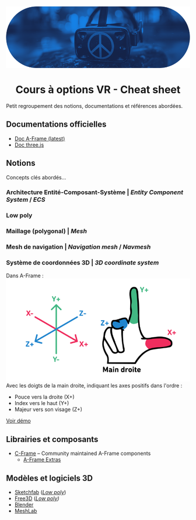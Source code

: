 ![VRIM](./img/vrim-cheat.png)

<h1 align="center">Cours à options VR - Cheat sheet</h1>

Petit regroupement des notions, documentations et références abordées.

## Documentations officielles

- [Doc A-Frame (latest)](https://aframe.io/docs/)
- [Doc three.js](https://threejs.org/docs/)

## Notions

Concepts clés abordés…

### Architecture Entité-Composant-Système | _Entity Component System_ / _ECS_

### Low poly

### Maillage (polygonal) | _Mesh_

### Mesh de navigation | _Navigation mesh_ / _Navmesh_

### Système de coordonnées 3D | _3D coordinate system_

Dans A-Frame :
![A-Frame coordinates system](./img/cheat/axis-right-hand.png)
Avec les doigts de la main droite, indiquant les axes positifs dans l'ordre :

- Pouce vers la droite (X+)
- Index vers le haut (Y+)
- Majeur vers son visage (Z+)

[Voir démo](https://glitch.com/edit/#!/a-frame-axis)

## Librairies et composants

- [C-Frame](https://github.com/c-frame) – Community maintained A-Frame components
  - [A-Frame Extras](https://github.com/c-frame/aframe-extras)

## Modèles et logiciels 3D

- [Sketchfab](https://sketchfab.com/) (_[Low poly](https://sketchfab.com/search?features=downloadable&licenses=322a749bcfa841b29dff1e8a1bb74b0b&licenses=b9ddc40b93e34cdca1fc152f39b9f375&licenses=72360ff1740d419791934298b8b6d270&licenses=bbfe3f7dbcdd4122b966b85b9786a989&licenses=2628dbe5140a4e9592126c8df566c0b7&licenses=34b725081a6a4184957efaec2cb84ed3&licenses=7c23a1ba438d4306920229c12afcb5f9&q=low+poly&type=models)_)
- [Free3D](https://free3d.com/) (_[Low poly](https://free3d.com/3d-models/lowpoly))_
- [Blender](https://www.blender.org/)
- [MeshLab](https://www.meshlab.net/)
